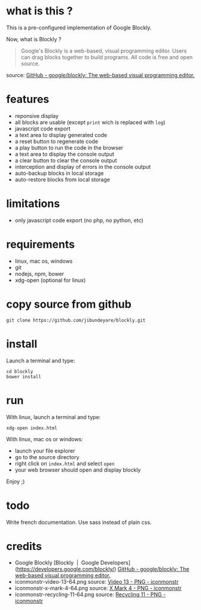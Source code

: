 # what is this ?

This is a pre-configured implementation of Google Blockly.

Now, what is Blockly ?

> Google's Blockly is a web-based, visual programming editor. Users can drag blocks together to build programs. All code is free and open source.

source: [GitHub - google/blockly: The web-based visual programming editor.](https://github.com/google/blockly)

# features

- reponsive display
- all blocks are usable (except `print` wich is replaced with `log`)
- javascript code export
- a text area to display generated code
- a reset button to regenerate code
- a play button to run the code in the browser
- a text area to display the console output
- a clear button to clear the console output
- interception and display of errors in the console output
- auto-backup blocks in local storage
- auto-restore blocks from local storage

# limitations

- only javascript code export (no php, no python, etc)

# requirements

- linux, mac os, windows
- git
- nodejs, npm, bower
- xdg-open (optional for linux)

# copy source from github

    git clone https://github.com/jibundeyare/blockly.git

# install

Launch a terminal and type:

    cd blockly
    bower install

# run

With linux, launch a terminal and type:

    xdg-open index.html

With linux, mac os or windows:
- launch your file explorer
- go to the source directory
- right click on `index.html` and select `open`
- your web browser should open and display blockly

Enjoy ;)

# todo

Write french documentation.
Use sass instead of plain css.

# credits

- Google Blockly
  [Blockly  |  Google Developers] (https://developers.google.com/blockly/)
  [GitHub - google/blockly: The web-based visual programming editor.](https://github.com/google/blockly)
- iconmonstr-video-13-64.png
  source: [Video 13 - PNG - iconmonstr](http://iconmonstr.com/video-13/?png)
- iconmonstr-x-mark-4-64.png
  source: [X Mark 4 - PNG - iconmonstr](http://iconmonstr.com/x-mark-4/?png)
- iconmonstr-recycling-11-64.png
  source: [Recycling 11 - PNG - iconmonstr](http://iconmonstr.com/recycling-11/?png)

